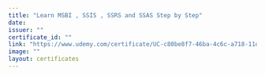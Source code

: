 ```yaml
---
title: "Learn MSBI , SSIS , SSRS and SSAS Step by Step"
date: 
issuer: ""
certificate_id: ""
link: "https://www.udemy.com/certificate/UC-c80be8f7-46ba-4c6c-a718-11d5559d0f51/"
image: ""
layout: certificates
---
```

